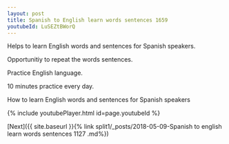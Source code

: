 ```yaml
---
layout: post
title: Spanish to English learn words sentences 1659 
youtubeId: LuSEZtBWorQ
---
```

 
 
Helps to learn English words and sentences for Spanish speakers.

Opportunitiy to repeat the words sentences. 

Practice English language. 
 
10 minutes practice every day. 
 
How to learn English words and sentences for Spanish speakers 
 
{% include youtubePlayer.html id=page.youtubeId %}
 
 
[Next]({{ site.baseurl }}{% link  split1/_posts/2018-05-09-Spanish to english learn words sentences 1127 .md%})
 
